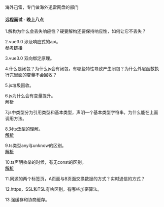 海外迅雷，专门做海外迅雷网盘的部门
#### 远程面试 - 晚上八点  
1.解构为什么会丢失响应性？硬要解构还要保持响应性，如何让它不丢失？  
  
2.vue3.0 涉及响应式的api。   
[参考链接](https://www.javascriptc.com/vue3js/api/reactivity-api.html)  
  
3.vue3.0 双向绑定原理。  
  
   
4.什么是闭包？为什么js会有闭包，有哪些特性导致产生闭包？为什么外层函数执行完里面的变量不会回收？  
  
5.js垃圾回收。  
  
6.js为什么会有变量提升。  
[解析](https://github.com/Vitaminaq/interview-collection/issues/26)  
  
7.js中类型分为引用类型和基本类型，声明一个基本类型字符串，为什么能在上面调用方法。  
  
8.对ts泛型的理解。  
[解析](https://github.com/Vitaminaq/interview-collection/issues/25)   
  
9.ts类型any与unknow的区别。  
[解析](https://github.com/Vitaminaq/interview-collection/issues/24)  
  
10.ts声明枚举的时候，有无const的区别。  
[解析](https://github.com/Vitaminaq/interview-collection/issues/23)  
  
11.同源的两个标签页，A页面与B页面交换数据的方式？实时通信的方式？   
  
12.https，SSL和TSL有啥区别，有哪些加密算法。  
  
13.强缓存和协商缓存。  
  
